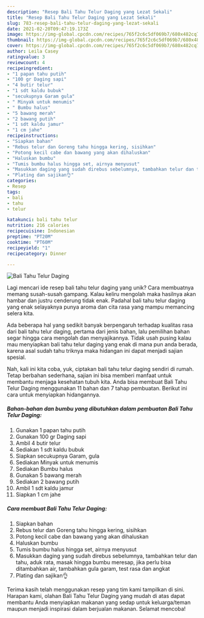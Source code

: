 ```yaml
---
description: "Resep Bali Tahu Telur Daging yang Lezat Sekali"
title: "Resep Bali Tahu Telur Daging yang Lezat Sekali"
slug: 783-resep-bali-tahu-telur-daging-yang-lezat-sekali
date: 2021-02-20T09:47:19.173Z
image: https://img-global.cpcdn.com/recipes/765f2c6c5df069b7/680x482cq70/bali-tahu-telur-daging-foto-resep-utama.jpg
thumbnail: https://img-global.cpcdn.com/recipes/765f2c6c5df069b7/680x482cq70/bali-tahu-telur-daging-foto-resep-utama.jpg
cover: https://img-global.cpcdn.com/recipes/765f2c6c5df069b7/680x482cq70/bali-tahu-telur-daging-foto-resep-utama.jpg
author: Leila Casey
ratingvalue: 3
reviewcount: 4
recipeingredient:
- "1 papan tahu putih"
- "100 gr Daging sapi"
- "4 butir telur"
- "1 sdt kaldu bubuk"
- "secukupnya Garam gula"
- " Minyak untuk menumis"
- " Bumbu halus"
- "5 bawang merah"
- "2 bawang putih"
- "1 sdt kaldu jamur"
- "1 cm jahe"
recipeinstructions:
- "Siapkan bahan"
- "Rebus telur dan Goreng tahu hingga kering, sisihkan"
- "Potong kecil cabe dan bawang yang akan dihaluskan"
- "Haluskan bumbu"
- "Tumis bumbu halus hingga set, airnya menyusut"
- "Masukkan daging yang sudah direbus sebelumnya, tambahkan telur dan tahu, aduk rata, masak hingga bumbu meresap, jika perlu bisa ditambahkan air, tambahkan gula garam, test rasa dan angkat"
- "Plating dan sajikan👌"
categories:
- Resep
tags:
- bali
- tahu
- telur

katakunci: bali tahu telur 
nutrition: 216 calories
recipecuisine: Indonesian
preptime: "PT20M"
cooktime: "PT60M"
recipeyield: "1"
recipecategory: Dinner

---
```



![Bali Tahu Telur Daging](https://img-global.cpcdn.com/recipes/765f2c6c5df069b7/680x482cq70/bali-tahu-telur-daging-foto-resep-utama.jpg)

Lagi mencari ide resep bali tahu telur daging yang unik? Cara membuatnya memang susah-susah gampang. Kalau keliru mengolah maka hasilnya akan hambar dan justru cenderung tidak enak. Padahal bali tahu telur daging yang enak selayaknya punya aroma dan cita rasa yang mampu memancing selera kita.



Ada beberapa hal yang sedikit banyak berpengaruh terhadap kualitas rasa dari bali tahu telur daging, pertama dari jenis bahan, lalu pemilihan bahan segar hingga cara mengolah dan menyajikannya. Tidak usah pusing kalau mau menyiapkan bali tahu telur daging yang enak di mana pun anda berada, karena asal sudah tahu triknya maka hidangan ini dapat menjadi sajian spesial.


Nah, kali ini kita coba, yuk, ciptakan bali tahu telur daging sendiri di rumah. Tetap berbahan sederhana, sajian ini bisa memberi manfaat untuk membantu menjaga kesehatan tubuh kita. Anda bisa membuat Bali Tahu Telur Daging menggunakan 11 bahan dan 7 tahap pembuatan. Berikut ini cara untuk menyiapkan hidangannya.

<!--inarticleads1-->

##### Bahan-bahan dan bumbu yang dibutuhkan dalam pembuatan Bali Tahu Telur Daging:

1. Gunakan 1 papan tahu putih
1. Gunakan 100 gr Daging sapi
1. Ambil 4 butir telur
1. Sediakan 1 sdt kaldu bubuk
1. Siapkan secukupnya Garam, gula
1. Sediakan  Minyak untuk menumis
1. Sediakan  Bumbu halus
1. Gunakan 5 bawang merah
1. Sediakan 2 bawang putih
1. Ambil 1 sdt kaldu jamur
1. Siapkan 1 cm jahe




<!--inarticleads2-->

##### Cara membuat Bali Tahu Telur Daging:

1. Siapkan bahan
1. Rebus telur dan Goreng tahu hingga kering, sisihkan
1. Potong kecil cabe dan bawang yang akan dihaluskan
1. Haluskan bumbu
1. Tumis bumbu halus hingga set, airnya menyusut
1. Masukkan daging yang sudah direbus sebelumnya, tambahkan telur dan tahu, aduk rata, masak hingga bumbu meresap, jika perlu bisa ditambahkan air, tambahkan gula garam, test rasa dan angkat
1. Plating dan sajikan👌




Terima kasih telah menggunakan resep yang tim kami tampilkan di sini. Harapan kami, olahan Bali Tahu Telur Daging yang mudah di atas dapat membantu Anda menyiapkan makanan yang sedap untuk keluarga/teman maupun menjadi inspirasi dalam berjualan makanan. Selamat mencoba!
